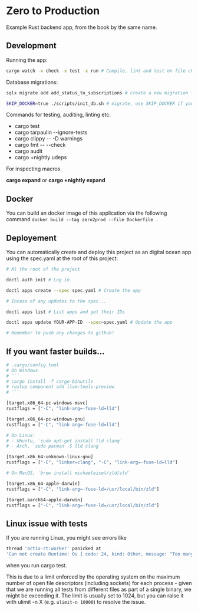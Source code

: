 # Zero to Production

Example Rust backend app, from the book by the same name.

## Development

Running the app:

```bash
cargo watch -x check -x test -x run # Compile, lint and test on file change
```

Database migrations:

```bash
sqlx migrate add add_status_to_subscriptions # create a new migration file, fill it with whatever commands you want

SKIP_DOCKER=true ./scripts/init_db.sh # migrate, use SKIP_DOCKER if you already have an existing database you are migrating
```

Commands for testing, auditing, linting etc:

- cargo test
- cargo tarpaulin --ignore-tests
- cargo clippy -- -D warnings
- cargo fmt -- --check
- cargo audit
- cargo +nightly udeps

For inspecting macros

**cargo expand**
or
**cargo +nightly expand**

## Docker

You can build an docker image of this application via the following command `docker build --tag zero2prod --file Dockerfile .`

## Deployement

You can automatically create and deploy this project as an digital ocean app using the spec.yaml at the root of this project:

```bash
# At the root of the project

doctl auth init # Log in

doctl apps create --spec spec.yaml # Create the app

# Incase of any updates to the spec...

doctl apps list # List apps and get their IDs

doctl apps update YOUR-APP-ID --spec=spec.yaml # Update the app

# Remember to push any changes to github!
```

## If you want faster builds...

````bash
# .cargo/config.toml
# On Windows
# ```
# cargo install -f cargo-binutils
# rustup component add llvm-tools-preview
# ```

[target.x86_64-pc-windows-msvc]
rustflags = ["-C", "link-arg=-fuse-ld=lld"]

[target.x86_64-pc-windows-gnu]
rustflags = ["-C", "link-arg=-fuse-ld=lld"]

# On Linux:
# - Ubuntu, `sudo apt-get install lld clang`
# - Arch, `sudo pacman -S lld clang`

[target.x86_64-unknown-linux-gnu]
rustflags = ["-C", "linker=clang", "-C", "link-arg=-fuse-ld=lld"]

# On MacOS, `brew install michaeleisel/zld/zld`

[target.x86_64-apple-darwin]
rustflags = ["-C", "link-arg=-fuse-ld=/usr/local/bin/zld"]

[target.aarch64-apple-darwin]
rustflags = ["-C", "link-arg=-fuse-ld=/usr/local/bin/zld"]
````

## Linux issue with tests

If you are running Linux, you might see errors like

```bash
thread 'actix-rt:worker' panicked at
'Can not create Runtime: Os { code: 24, kind: Other, message: "Too many open files" }',
```

when you run cargo test.

This is due to a limit enforced by the operating system on the maximum number of open file descriptors (including sockets) for each process - given that we are running all tests from different files as part of a single binary, we might be exceeding it. The limit is usually set to 1024, but you can raise it with ulimit -n X (e.g. `ulimit-n 10000`) to resolve the issue.
